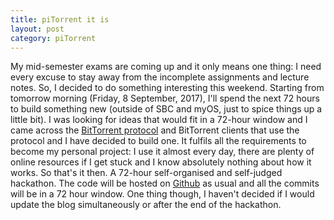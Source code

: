 ```yaml
---
title: piTorrent it is
layout: post
category: piTorrent
---
```


My mid-semester exams are coming up and it only means one thing: I need every excuse to stay away from the incomplete assignments and lecture notes. So, I decided to do something interesting this weekend. Starting from tomorrow morning (Friday, 8 September, 2017), I'll spend the next 72 hours to build something new (outside of SBC and myOS, just to spice things up a little bit). I was looking for ideas that would fit in a 72-hour window and I came across the [BitTorrent protocol](https://en.wikipedia.org/wiki/BitTorrent) and BitTorrent clients that use the protocol and I have decided to build one. It fulfils all the requirements to become my personal project: I use it almost every day, there are plenty of online resources if I get stuck and I know absolutely nothing about how it works. So that's it then. A 72-hour self-organised and self-judged hackathon. The code will be hosted on [Github](https://github.com/rithvikp1998) as usual and all the commits will be in a 72 hour window. One thing though, I haven't decided if I would update the blog simultaneously or after the end of the hackathon.